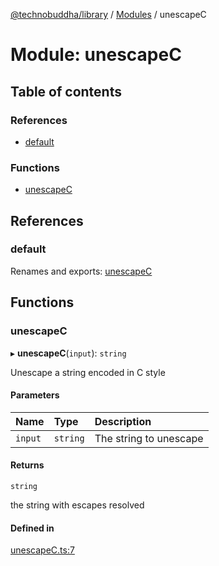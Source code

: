 [@technobuddha/library](../../README.md) / [Modules](../Modules.md) / unescapeC

# Module: unescapeC

## Table of contents

### References

- [default](unescapeC.md#default)

### Functions

- [unescapeC](unescapeC.md#unescapec)

## References

### default

Renames and exports: [unescapeC](unescapeC.md#unescapec)

## Functions

### unescapeC

▸ **unescapeC**(`input`): `string`

Unescape a string encoded in C style

#### Parameters

| Name | Type | Description |
| :------ | :------ | :------ |
| `input` | `string` | The string to unescape |

#### Returns

`string`

the string with escapes resolved

#### Defined in

[unescapeC.ts:7](../../src/unescapeC.ts#L7)
